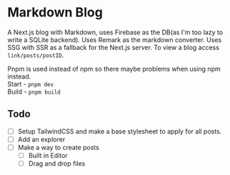 # Markdown Blog
A Next.js blog with Markdown, uses Firebase as the DB(as I'm too lazy to write a SQLite backend). Uses Remark as the markdown converter. Uses SSG with SSR as a fallback for the Next.js server. To view a blog access `link/posts/postID`.

Pnpm is used instead of npm so there maybe problems when using npm instead.  
Start - `pnpm dev`  
Build - `pnpm build`  

## Todo
- [ ] Setup TailwindCSS and make a base stylesheet to apply for all posts.
- [ ] Add an explorer
- [ ] Make a way to create posts
    - [ ] Built in Editor
    - [ ] Drag and drop files
